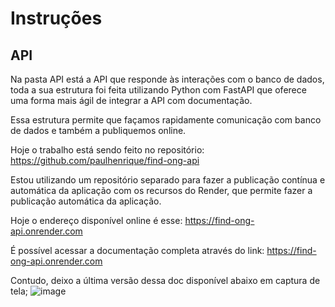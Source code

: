 # Instruções 

## API 

Na pasta API está a API que responde às interações com o banco de dados, toda a sua estrutura foi feita utilizando Python com FastAPI que oferece uma forma mais ágil de integrar a API com documentação.

Essa estrutura permite que façamos rapidamente comunicação com banco de dados e também a publiquemos online. 

Hoje o trabalho está sendo feito no repositório: https://github.com/paulhenrique/find-ong-api 

Estou utilizando um repositório separado para fazer a publicação contínua e automática da aplicação com os recursos do Render, que permite fazer a publicação automática da aplicação. 

Hoje o endereço disponível online é esse: https://find-ong-api.onrender.com

É possível acessar a documentação completa através do link: https://find-ong-api.onrender.com

Contudo, deixo a última versão dessa doc disponível abaixo em captura de tela;
![image](https://github.com/ICEI-PUC-Minas-PMV-ADS/pmv-sint-2024-1-e5-proj-mov-t1-time-quarta-19-00/assets/22857183/0776f411-3fac-4e64-9585-29d43375f5ea)
